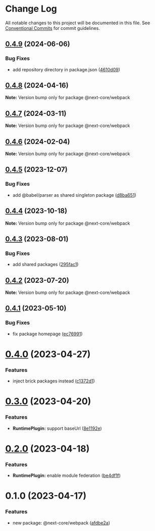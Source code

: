 # Change Log

All notable changes to this project will be documented in this file.
See [Conventional Commits](https://conventionalcommits.org) for commit guidelines.

## [0.4.9](https://github.com/easyops-cn/next-core/compare/@next-core/webpack@0.4.8...@next-core/webpack@0.4.9) (2024-06-06)


### Bug Fixes

* add repository directory in package.json ([4610d09](https://github.com/easyops-cn/next-core/commit/4610d0987f98b4cda82aa232e488f375bcfd42a3))





## [0.4.8](https://github.com/easyops-cn/next-core/compare/@next-core/webpack@0.4.7...@next-core/webpack@0.4.8) (2024-04-16)

**Note:** Version bump only for package @next-core/webpack





## [0.4.7](https://github.com/easyops-cn/next-core/compare/@next-core/webpack@0.4.6...@next-core/webpack@0.4.7) (2024-03-11)

**Note:** Version bump only for package @next-core/webpack





## [0.4.6](https://github.com/easyops-cn/next-core/compare/@next-core/webpack@0.4.5...@next-core/webpack@0.4.6) (2024-02-04)

**Note:** Version bump only for package @next-core/webpack





## [0.4.5](https://github.com/easyops-cn/next-core/compare/@next-core/webpack@0.4.4...@next-core/webpack@0.4.5) (2023-12-07)


### Bug Fixes

* add @babel/parser as shared singleton package ([d8ba651](https://github.com/easyops-cn/next-core/commit/d8ba651eda66c43803bb8add4a3a6f260f435cfc))





## [0.4.4](https://github.com/easyops-cn/next-core/compare/@next-core/webpack@0.4.3...@next-core/webpack@0.4.4) (2023-10-18)

**Note:** Version bump only for package @next-core/webpack





## [0.4.3](https://github.com/easyops-cn/next-core/compare/@next-core/webpack@0.4.2...@next-core/webpack@0.4.3) (2023-08-01)


### Bug Fixes

* add shared packages ([295fac1](https://github.com/easyops-cn/next-core/commit/295fac17c8ad15eb69966ce7a7db4bd1c38bf3a7))





## [0.4.2](https://github.com/easyops-cn/next-core/compare/@next-core/webpack@0.4.1...@next-core/webpack@0.4.2) (2023-07-20)

**Note:** Version bump only for package @next-core/webpack





## [0.4.1](https://github.com/easyops-cn/next-core/compare/@next-core/webpack@0.4.0...@next-core/webpack@0.4.1) (2023-05-10)


### Bug Fixes

* fix package homepage ([ec76991](https://github.com/easyops-cn/next-core/commit/ec76991f1b55bebbced980f43e788070e6d4f2f7))





# [0.4.0](https://github.com/easyops-cn/next-core/compare/@next-core/webpack@0.3.0...@next-core/webpack@0.4.0) (2023-04-27)


### Features

* inject brick packages instead ([c1372d1](https://github.com/easyops-cn/next-core/commit/c1372d14590ab6f6b20d5b57063fcbe52f79d3e4))





# [0.3.0](https://github.com/easyops-cn/next-core/compare/@next-core/webpack@0.2.0...@next-core/webpack@0.3.0) (2023-04-20)


### Features

* **RuntimePlugin:** support baseUrl ([8e1192e](https://github.com/easyops-cn/next-core/commit/8e1192e5011ad5778b3930a4942bc69aaf200776))





# [0.2.0](https://github.com/easyops-cn/next-core/compare/@next-core/webpack@0.1.0...@next-core/webpack@0.2.0) (2023-04-18)


### Features

* **RuntimePlugin:** enable module federation ([be4df1f](https://github.com/easyops-cn/next-core/commit/be4df1ff0bb6ca1c66be1f26e10bd133240feac4))





# 0.1.0 (2023-04-17)


### Features

* new package: @next-core/webpack ([afdbe2a](https://github.com/easyops-cn/next-core/commit/afdbe2a182810990dc40a4cd93adcf5f92392e51))
